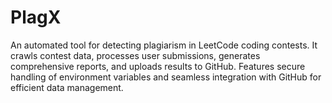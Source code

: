 # PlagX
An automated tool for detecting plagiarism in LeetCode coding contests. It crawls contest data, processes user submissions, generates comprehensive reports, and uploads results to GitHub. Features secure handling of environment variables and seamless integration with GitHub for efficient data management.
